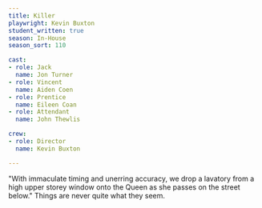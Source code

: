 ```yaml
---
title: Killer
playwright: Kevin Buxton
student_written: true
season: In-House
season_sort: 110

cast: 
- role: Jack
  name: Jon Turner
- role: Vincent
  name: Aiden Coen
- role: Prentice
  name: Eileen Coan
- role: Attendant
  name: John Thewlis

crew:
- role: Director
  name: Kevin Buxton

---
```


"With immaculate timing and unerring accuracy, we drop a lavatory from a high upper storey window onto the Queen as she passes on the street below." Things are never quite what they seem.
